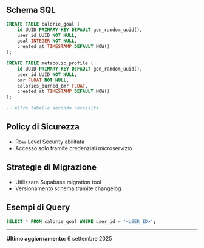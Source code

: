 

## Schema SQL

```sql
CREATE TABLE calorie_goal (
    id UUID PRIMARY KEY DEFAULT gen_random_uuid(),
    user_id UUID NOT NULL,
    goal INTEGER NOT NULL,
    created_at TIMESTAMP DEFAULT NOW()
);

CREATE TABLE metabolic_profile (
    id UUID PRIMARY KEY DEFAULT gen_random_uuid(),
    user_id UUID NOT NULL,
    bmr FLOAT NOT NULL,
    calories_burned_bmr FLOAT,
    created_at TIMESTAMP DEFAULT NOW()
);

-- Altre tabelle secondo necessità
```

## Policy di Sicurezza
- Row Level Security abilitata
- Accesso solo tramite credenziali microservizio

## Strategie di Migrazione
- Utilizzare Supabase migration tool
- Versionamento schema tramite changelog

## Esempi di Query
```sql
SELECT * FROM calorie_goal WHERE user_id = '<USER_ID>';
```

---

**Ultimo aggiornamento:** 6 settembre 2025
